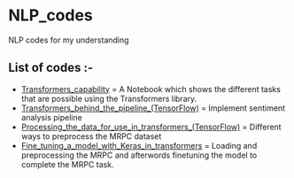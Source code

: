 # NLP_codes
NLP codes for my understanding

## List of codes :-
- [Transformers_capability](https://github.com/pmr123/NLP_codes/blob/main/Transformers_capability.ipynb) =  A Notebook which shows the different tasks that are possible using the Transformers library. 
- [Transformers_behind_the_pipeline_(TensorFlow)](https://github.com/pmr123/NLP_codes/blob/main/Transformers_behind_the_pipeline_(TensorFlow).ipynb) = Implement sentiment analysis pipeline
- [Processing_the_data_for_use_in_transformers_(TensorFlow)](https://github.com/pmr123/NLP_codes/blob/main/Processing_the_data_for_use_in_transformers_(TensorFlow).ipynb) = Different ways to preprocess the MRPC dataset
- [Fine_tuning_a_model_with_Keras_in_transformers](https://github.com/pmr123/NLP_codes/blob/main/Fine_tuning_a_model_with_Keras_in_transformers.ipynb) = Loading and preprocessing the MRPC and afterwords finetuning the model to complete the MRPC task.
